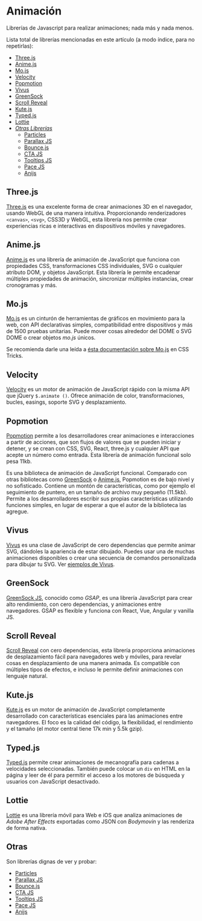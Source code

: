 # Animación

Librerías de Javascript para realizar animaciones; nada más y nada menos.

Lista total de librerías mencionadas en este artículo (a modo índice, para no repetirlas):

- [Three.js](/c/js/animacion#threejs)
- [Anime.js](/c/js/animacion#animejs)
- [Mo.js](/c/js/animacion#mojs)
- [Velocity](/c/js/animacion#velocity)
- [Popmotion](/c/js/animacion#popmotion)
- [Vivus](/c/js/animacion#vivus)
- [GreenSock](/c/js/animacion#greenSock)
- [Scroll Reveal](/c/js/animacion#scroll-reveal)
- [Kute.js](/c/js/animacion#kutejs)
- [Typed.js](/c/js/animacion#typedjs)
- [Lottie](/c/js/animacion#lottie)
- [_Otras Librerías_](/c/js/animacion#otras)
  - [Particles](https://github.com/VincentGarreau/particles.js/)
  - [Parallax JS](https://github.com/wagerfield/parallax)
  - [Bounce.js](https://github.com/tictail/bounce.js)
  - [CTA JS](https://github.com/chinchang/cta.js)
  - [Tooltips JS](https://github.com/ytiurin/html5tooltipsjs)
  - [Pace JS](https://github.com/HubSpot/pace)
  - [Anijs](https://github.com/anijs/anijs)


## Three.js

[Three.js](https://github.com/mrdoob/three.js/) es una excelente forma de crear animaciones 3D en el navegador, usando WebGL de una manera intuitiva. Proporcionando renderizadores `<canvas>`, `<svg>`, CSS3D y WebGL, esta librería nos permite crear experiencias ricas e interactivas en dispositivos móviles y navegadores.

## Anime.js

[Anime.js](https://github.com/juliangarnier/anime) es una librería de animación de JavaScript que funciona con propiedades CSS, transformaciones CSS individuales, SVG o cualquier atributo DOM, y objetos JavaScript. Esta librería le permite encadenar múltiples propiedades de animación, sincronizar múltiples instancias, crear cronogramas y más.

## Mo.js

[Mo.js](https://github.com/legomushroom/mojs) es un cinturón de herramientas de gráficos en movimiento para la web, con API declarativas simples, compatibilidad entre dispositivos y más de 1500 pruebas unitarias. Puede mover cosas alrededor del DOME o SVG DOME o crear objetos _mo.js_ únicos.

Se recomienda darle una leída a [ésta documentación sobre Mo.js](https://css-tricks.com/introduction-mo-js/) en CSS Tricks.

## Velocity

[Velocity](https://github.com/julianshapiro/velocity) es un motor de animación de JavaScript rápido con la misma API que jQuery `$.animate ()`. Ofrece animación de color, transformaciones, bucles, easings, soporte SVG y desplazamiento.

## Popmotion

[Popmotion](https://github.com/popmotion/popmotion) permite a los desarrolladores crear animaciones e interacciones a partir de acciones, que son flujos de valores que se pueden iniciar y detener, y se crean con CSS, SVG, React, three.js y cualquier API que acepte un número como entrada. Esta librería de animación funcional solo pesa 11kb.

Es una biblioteca de animación de JavaScript funcional. Comparado con otras bibliotecas como [GreenSock](/c/js/animacion#greenSock) o [Anime.js](/c/js/animacion#animejs), Popmotion es de bajo nivel y no sofisticado. Contiene un montón de características, como por ejemplo el seguimiento de puntero, en un tamaño de archivo muy pequeño (11.5kb). Permite a los desarrolladores escribir sus propias características utilizando funciones simples, en lugar de esperar a que el autor de la biblioteca las agregue.

## Vivus

[Vivus](https://github.com/maxwellito/vivus) es una clase de JavaScript de cero dependencias que permite animar SVG, dándoles la apariencia de estar dibujado. Puedes usar una de muchas animaciones disponibles o crear una secuencia de comandos personalizada para dibujar tu SVG. Ver [ejemplos de Vivus](https://maxwellito.github.io/vivus-instant/).

## GreenSock

[GreenSock JS](https://github.com/greensock/GreenSock-JS), conocido como _GSAP_, es una librería JavaScript para crear alto rendimiento, con cero dependencias, y animaciones entre navegadores. GSAP es flexible y funciona con React, Vue, Angular y vanilla JS. 

## Scroll Reveal

[Scroll Reveal](https://github.com/jlmakes/scrollreveal) con cero dependencias, esta librería proporciona animaciones de desplazamiento fácil para navegadores web y móviles, para revelar cosas en desplazamiento de una manera animada. Es compatible con múltiples tipos de efectos, e incluso le permite definir animaciones con lenguaje natural.

## Kute.js

[Kute.js](https://github.com/thednp/kute.js/) es un motor de animación de JavaScript completamente desarrollado con características esenciales para las animaciones entre navegadores. El foco es la calidad del código, la flexibilidad, el rendimiento y el tamaño (el motor central tiene 17k min y 5.5k gzip). 

## Typed.js

[Typed.js](https://github.com/mattboldt/typed.js) permite crear animaciones de mecanografía para cadenas a velocidades seleccionadas. También puede colocar un `div` en HTML en la página y leer de él para permitir el acceso a los motores de búsqueda y usuarios con JavaScript desactivado.

## Lottie

[Lottie](https://github.com/airbnb/lottie-web) es una librería móvil para Web e iOS que analiza animaciones de _Adobe After Effects_ exportadas como JSON con _Bodymovin_ y las renderiza de forma nativa.

## Otras

Son librerías dignas de ver y probar:

- [Particles](https://github.com/VincentGarreau/particles.js/)
- [Parallax JS](https://github.com/wagerfield/parallax)
- [Bounce.js](https://github.com/tictail/bounce.js)
- [CTA JS](https://github.com/chinchang/cta.js)
- [Tooltips JS](https://github.com/ytiurin/html5tooltipsjs)
- [Pace JS](https://github.com/HubSpot/pace)
- [Anijs](https://github.com/anijs/anijs)
